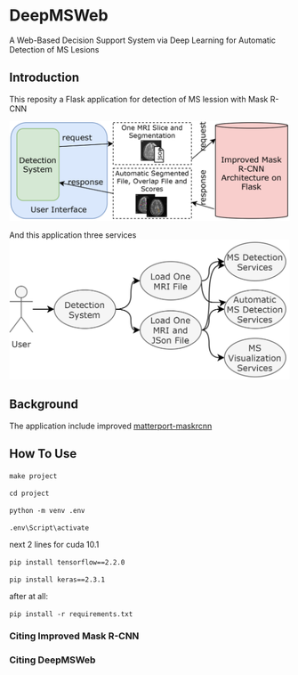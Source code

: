 ---
---

# DeepMSWeb

A Web-Based Decision Support System via Deep Learning for Automatic Detection of MS Lesions

## Introduction

This reposity a Flask application for detection of MS lession with Mask R-CNN 

![block diagram](static/img/githubs/deppmsblokK2.png)

And this application three services
![services](static/img/githubs/deppmsuseCaseB.png)

## Background
The application include improved [matterport-maskrcnn](https://github.com/matterport/Mask_RCNN)

## How To Use

`make project`

`cd project`

`python -m venv .env`

`.env\Script\activate`

next 2 lines for cuda 10.1

`pip install tensorflow==2.2.0`

`pip install keras==2.3.1  `    

after at all:

`pip install -r requirements.txt`


### Citing Improved Mask R-CNN


### Citing DeepMSWeb

